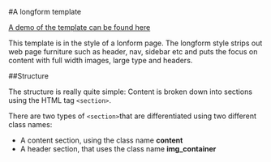
#A longform template

[A demo of the template can be found here](http://haddersbadders.github.io/longform/)

This template is in the style of a lonform page. The longform style strips out web page furniture such as header, nav, sidebar etc and puts the focus on content with full width images, large type and headers.

##Structure

The structure is really quite simple: Content is broken down into sections using the HTML tag ```<section>```.

There are two types of ```<section>```that are differentiated using two different class names:

- A content section, using the class name **content**
- A header section, that uses the class name **img_container**



